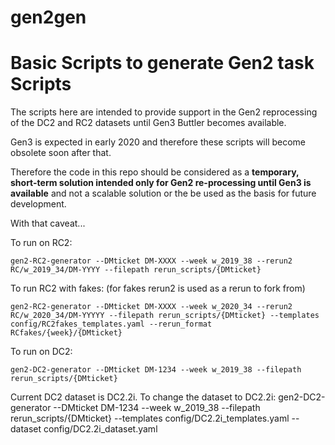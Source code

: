 # gen2gen

Basic Scripts to generate Gen2 task Scripts
===========================================

The scripts here are intended to provide support in the Gen2 reprocessing of the DC2 and RC2 datasets until Gen3 Buttler becomes available.

Gen3 is expected in early 2020 and therefore these scripts will become obsolete soon after that.

Therefore the code in this repo should be considered as a **temporary, short-term solution intended only for Gen2 re-processing until Gen3 is available** and not a scalable solution or the be used as the basis for future development.

With that caveat...

To run on RC2:
```
gen2-RC2-generator --DMticket DM-XXXX --week w_2019_38 --rerun2 RC/w_2019_34/DM-YYYY --filepath rerun_scripts/{DMticket}
```

To run RC2 with fakes:
(for fakes rerun2 is used as a rerun to fork from)
```
gen2-RC2-generator --DMticket DM-XXXX --week w_2020_34 --rerun2 RC/w_2020_34/DM-YYYYY --filepath rerun_scripts/{DMticket} --templates config/RC2fakes_templates.yaml --rerun_format RCfakes/{week}/{DMticket}
```

To run on DC2:

```
gen2-DC2-generator --DMticket DM-1234 --week w_2019_38 --filepath rerun_scripts/{DMticket}
```

Current DC2 dataset is DC2.2i. To change the dataset to DC2.2i:
gen2-DC2-generator --DMticket DM-1234 --week w_2019_38 --filepath rerun_scripts/{DMticket} --templates config/DC2.2i_templates.yaml --dataset config/DC2.2i_dataset.yaml
